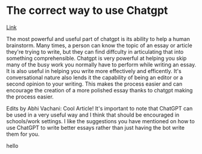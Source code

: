 # The correct way to use Chatgpt 

[Link](https://www.pbs.org/newshour/science/analysis-chatgpt-is-great-at-what-its-designed-to-do-youre-just-using-it-wrong)

The most powerful and useful part of chatgpt is its ability to help a human brainstorm. Many times, a person can know the topic of an essay or article they're trying to write, but
they can find diffculty in articulating that into something comprehensible. Chatgpt is very powerful at helping you skip many of the busy work you normally have to perform while writing 
an essay. It is also useful in helping you write more effectively and efficently. It's conversational nature also lends it the capability of being an editor or a second opinion to your writing. 
This makes the process easier and can encourage the creation of a more polished essay thanks to chatgpt making the process easier. 

Edits by Abhi Vachani:
Cool Article! It's important to note that ChatGPT can be used in a very useful way and I think that should be encouraged in schools/work settings. I like the suggestions you have mentioned on how to use ChatGPT to write better essays rather than just having the bot write them for you.  

hello